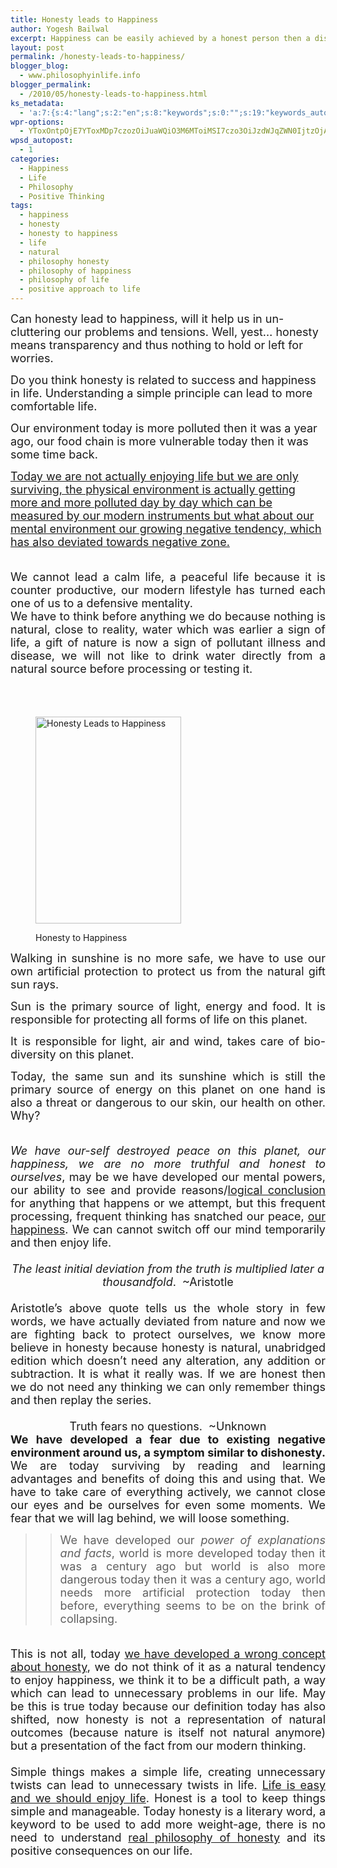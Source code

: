```yaml
---
title: Honesty leads to Happiness
author: Yogesh Bailwal
excerpt: Happiness can be easily achieved by a honest person then a dishonest person. There is a simply philosophy behind this which anyone can understand. We can be happy as well as honest in our present circumstances, only if we spare a little time to be self and understand the basic nature of human beings.
layout: post
permalink: /honesty-leads-to-happiness/
blogger_blog:
  - www.philosophyinlife.info
blogger_permalink:
  - /2010/05/honesty-leads-to-happiness.html
ks_metadata:
  - 'a:7:{s:4:"lang";s:2:"en";s:8:"keywords";s:0:"";s:19:"keywords_autoupdate";s:1:"0";s:11:"description";s:0:"";s:22:"description_autoupdate";s:1:"0";s:5:"title";s:0:"";s:6:"robots";s:12:"index,follow";}'
wpr-options:
  - YToxOntpOjE7YToxMDp7czozOiJuaWQiO3M6MToiMSI7czo3OiJzdWJqZWN0IjtzOjA6IiI7czo4OiJ0ZXh0Ym9keSI7czowOiIiO3M6ODoiaHRtbGJvZHkiO3M6MDoiIjtzOjc6ImRpc2FibGUiO2k6MDtzOjE1OiJub2N1c3RvbWl6YXRpb24iO2k6MTtzOjEyOiJub3Bvc3RzZXJpZXMiO2k6MTtzOjEwOiJodG1sZW5hYmxlIjtpOjE7czoxMjoiYXR0YWNoaW1hZ2VzIjtpOjE7czoyMToic2tpcGFjdGl2ZXN1YnNjcmliZXJzIjtpOjA7fX0=
wpsd_autopost:
  - 1
categories:
  - Happiness
  - Life
  - Philosophy
  - Positive Thinking
tags:
  - happiness
  - honesty
  - honesty to happiness
  - life
  - natural
  - philosophy honesty
  - philosophy of happiness
  - philosophy of life
  - positive approach to life
---
```

<span style="font-size: large;">Can honesty lead to happiness, will it help us in un-cluttering our problems and tensions. Well, yest&#8230; honesty means transparency and thus nothing to hold or left for worries.</span>

<span style="font-size: large;">Do you think honesty is related to success and happiness in life. Understanding a simple principle can lead to more comfortable life. </span>

<span style="font-size: large;">Our environment today is more polluted then it was a year ago, our food chain is more vulnerable today then it was some time back. </span>

<span style="font-size: large;"><span style="text-decoration: underline;">Today we are not actually enjoying life but we are only surviving, the physical environment is actually getting more and more polluted day by day which can be measured by our modern instruments but what about our mental environment our growing negative tendency, which has also deviated towards negative zone.</span></span>

<div style="font-family: Times,&amp; amp; text-align: justify;">
  <span style="font-size: large;"><br /> </span>
</div>

<div style="font-family: Times,&amp; amp; text-align: justify;">
  <span style="font-size: large;">We cannot lead a calm life, a peaceful life because it is counter productive, our modern lifestyle has turned each one of us to a defensive mentality. </span>
</div>

<div style="font-family: Times,&amp; amp; text-align: justify;">
</div>

<div style="font-family: Times,&amp; amp; text-align: justify;">
  <span style="font-size: large;">We have to think before anything we do because nothing is natural, close to reality, water which was earlier a sign of life, a gift of nature is now a sign of pollutant illness and disease, we will not like to drink water directly from a natural source before processing or testing it.</span>
</div>

<div style="font-family: Times,&amp; amp; text-align: justify;">
  <span style="font-size: large;"><br /> </span>
</div>

<div style="font-family: Times,&amp; amp; text-align: justify;">
  <p>
    &nbsp;
  </p><figure id="attachment_78" style="width: 233px;" class="wp-caption alignleft">
  
  <img class="size-full wp-image-78" title="honesty-leads-happiness" src="http://www.philosophyinlife.info/wp-content/uploads/2010/05/honesty-leads-happiness.jpg" alt="Honesty Leads to Happiness" width="233" height="331" /><figcaption class="wp-caption-text">Honesty to Happiness</figcaption></figure> <p>
    <span style="font-size: large;">Walking in sunshine is no more safe, we have to use our own artificial protection to protect us from the natural gift sun rays. </span>
  </p>
  
  <p>
    <span style="font-size: large;">Sun is the primary source of light, energy and food. It is responsible for protecting all forms of life on this planet.</span>
  </p>
  
  <p>
    <span style="font-size: large;"> It is responsible for light, air and wind, takes care of bio-diversity on this planet. </span>
  </p>
  
  <p>
    <span style="font-size: large;">Today, the same sun and its sunshine which is still the primary source of energy on this planet on one hand is also a threat or dangerous to our skin, our health on other. Why?</span>
  </p>
</div>

<div style="font-family: Times,&amp; amp; text-align: justify;">
  <span style="font-size: large;"><br /> </span>
</div>

<div style="font-family: Times,&amp; amp; text-align: justify;">
  <span style="font-size: large;"><em>We have our-self destroyed peace on this planet, our happiness, we are no more truthful and honest to ourselves</em>, may be we have developed our mental powers, our ability to see and provide reasons/<a href="http://www.philosophyinlife.info/23/logic-and-philosophy.htm" target="_self">logical conclusion</a> for anything that happens or we attempt, but this frequent processing, frequent thinking has snatched our peace, <a href="http://www.philosophyinlife.info/35/happiness-is-a-decision.htm" target="_self">our happiness</a>. We can cannot switch off our mind temporarily and then enjoy life.</span>
</div>

<div style="font-family: Times,&amp; amp; text-align: justify;">
  <span style="font-size: large;"><br /> </span>
</div>

<div style="font-family: &amp; amp; text-align: center;">
  <span style="font-size: large;"><em>The least initial deviation from the truth is multiplied later a thousandfold</em>.  ~Aristotle</span>
</div>

<div style="font-family: Times,&amp; amp; text-align: justify;">
  <span style="font-size: large;"><br /> </span>
</div>

<div style="font-family: Times,&amp; amp; text-align: justify;">
  <span style="font-size: large;"> Aristotle&#8217;s above quote tells us the whole story in few words, we have actually deviated from nature and now we are fighting back to protect ourselves, we know more believe in honesty because honesty is natural, unabridged edition which doesn&#8217;t need any alteration, any addition or subtraction. It is what it really was. If we are honest then we do not need any thinking we can only remember things and then replay the series.</span>
</div>

<div style="font-family: Times,&amp; amp; text-align: justify;">
  <span style="font-size: large;"><br /> </span>
</div>

<div style="font-family: &amp; amp; text-align: center;">
  <span style="font-size: large;">Truth fears no questions.  ~Unknown</span>
</div>

<div style="font-family: Times,&amp; amp; text-align: justify;">
  <span style="font-size: large;"><strong>We have developed a fear due to existing negative environment around us, a symptom similar to dishonesty.</strong> We are today surviving by reading and learning advantages and benefits of doing this and using that. We have to take care of everything actively, we cannot close our eyes and be ourselves for even some moments. We fear that we will lag behind, we will loose something. </span>
</div>

> > <div style="font-family: Times,&amp; amp; text-align: justify;">
> >   <span style="font-size: large;">We have developed our <em>power of explanations and facts</em>, world is more developed today then it was a century ago but world is also more dangerous today then it was a century ago, world needs more artificial protection today then before, everything seems to be on the brink of collapsing. </span>
> > </div>

<div style="font-family: Times,&amp; amp; text-align: justify;">
  <span style="font-size: large;"><br /> </span>
</div>

<div style="font-family: Times,&amp; amp; text-align: justify;">
  <span style="font-size: large;">This is not all, today <span style="text-decoration: underline;">we have developed a wrong concept about honesty</span>, we do not think of it as a natural tendency to enjoy happiness, we think it to be a difficult path, a way which can lead to unnecessary problems in our life. May be this is true today because our definition today has also shifted, now honesty is not a representation of natural outcomes (because nature is itself not natural anymore) but a presentation of the fact from our modern thinking. </span>
</div>

<div style="font-family: Times,&amp; amp; text-align: justify;">
  <span style="font-size: large;"><br /> </span>
</div>

<div style="font-family: Times,&amp; amp; text-align: justify;">
  <span style="font-size: large;">Simple things makes a simple life, creating unnecessary twists can lead to unnecessary twists in life. <a href="http://www.philosophyinlife.info/25/life-is-simple-and-easy-enjoy-life.htm" target="_self">Life is easy and we should enjoy life</a>. Honest is a tool to keep things simple and manageable. Today honesty is a literary word, a keyword to be used to add more weight-age, there is no need to understand <a href="http://www.philosophyinlife.info/34/philosophy-of-honesty.htm" target="_self">real philosophy of honesty</a> and its positive consequences on our life. </span>
</div>